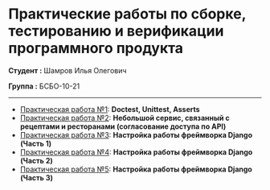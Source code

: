 # Практические работы по сборке, тестированию и верификации программного продукта

**Студент :** Шамров Илья Олегович

**Группа :** БСБО-10-21

---

- [Практическая работа №1](https://github.com/Breez97/Python-Tests/tree/main/Practice_1): **Doctest, Unittest, Asserts**
- [Практическая работа №2](https://github.com/Breez97/Python-Tests/tree/main/Practice_2): **Небольшой сервис, связанный с рецептами и ресторанами (согласование доступа по API)**
- [Практическая работа №3](https://github.com/Breez97/Python-Tests/tree/main/Practice_3): **Настройка работы фреймворка Django (Часть 1)**
- [Практическая работа №4](https://github.com/Breez97/Python-Tests/tree/main/Practice_4): **Настройка работы фреймворка Django (Часть 2)**
- [Практическая работа №5](https://github.com/Breez97/Python-Tests/tree/main/Practice_5): **Настройка работы фреймворка Django (Часть 3)**